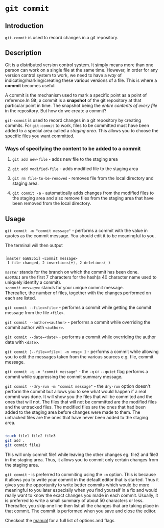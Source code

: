 # ```git commit```

## Introduction
```git-commit``` is used to record changes in a git repository.

## Description
Git is a distributed version control system. It simply means more than one person can work on a single file at the same time. However, in order for any version control system to work, we need to have a *way* of indicating/marking/creating these various versions of a file. This is where a **commit** becomes useful.

A commit is the mechanism used to mark a specific point as a point of reference.In Git, a commit is a **snapshot** of the git repository at that particular point in time. The snapshot being the *entire contents of every file* in the repository. But how do we create a commit? 

```git-commit``` is used to record changes in a git repository by creating commits. For ```git-commit``` to work, files to be committed must have been added to a special area called a *staging area*. This allows you to choose the specific files you want committed.

### Ways of specifying the content to be added to a commit

1. ```git add new-file``` - adds new file to the staging area

1. ```git add modified-file``` - adds modified file to the staging area

1. ```git rm file-to-be-removed``` - removes file from the local directory and staging area.

1. ```git commit -a``` - automatically adds changes from the modified files to the staging area and also remove files from the staging area that have been removed from the local directory.

## Usage

```git commit -m "commit message"``` - performs a commit with the value in quotes as the commit message. You should edit it to be meaningful to you.

The terminal will then output

```git-bash

[master 6a683b1] <commit message>
 1 file changed, 2 insertions(+), 2 deletions(-)

```
*```master```* stands for the branch on which the commit has been done.  
*```6a683b1```* are the first 7 characters for the hash(a 40 character name used to uniquely identify a commit).  
*```<commit message>```* stands for your unique commit message.  
Thereafter, the number of files, together with the changes performed on each are listed.  

```git commit --file=<file>``` - performs a commit while getting the commit message from the file ```<file>```.

```git commit --author=<author>``` - performs a commit while overriding the commit author with ```<author>```.

```git commit --date=<date>``` - performs a commit while overriding the author date with ```<date>```.

```git commit [--file=<file>| -m <msg> ]``` - performs a commit while allowing you to edit the messages taken from the various sources e.g. file, commit message.

```git commit -q -m "commit message"``` - the ```-q``` or ```--quiet``` flag performs a commit while suppressing the commit summary message.

```git commit --dry-run -m "commit message"``` - the ```dry-run``` option doesn't perform the commit but allows you to see what would happen if a real commit was done. It will show you the files that will be commited and the ones that will not. The files that will not be committed are the modified files and the untracked files. The modified files are the ones that had been added to the staging area before changes were made to them. The untracked files are the ones that have never been added to the staging area.

```bash

touch file1 file2 file3
git add .
git commit file1

```
This will only commit file1 while leaving the other changes eg. file2 and file3 in the staging area. Thus, it allows you to commit only certain changes from the staging area.

```git commit``` - is preferred to commiting using the ```-m``` option. This is because it allows you to write your commit in the default editor that is started. Thus it gives you the opportunity to write better commits which would be more meaningful to you later especially when you find yourself in a fix and would really want to know the exact changes you made in each commit. Usually, it is preferred to write a small summary of about 50 characters or less. Thereafter, you skip one line then list all the changes that are taking place in that commit. The commit is performed when you save and close the editor.

Checkout the [manual](https://git-scm.com/docs/git-commit) for a full list of options and flags.